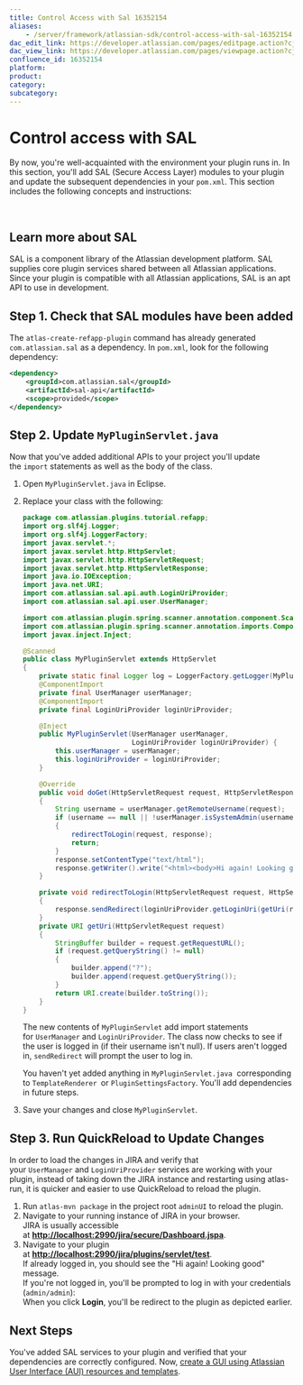 ```yaml
---
title: Control Access with Sal 16352154
aliases:
    - /server/framework/atlassian-sdk/control-access-with-sal-16352154.html
dac_edit_link: https://developer.atlassian.com/pages/editpage.action?cjm=wozere&pageId=16352154
dac_view_link: https://developer.atlassian.com/pages/viewpage.action?cjm=wozere&pageId=16352154
confluence_id: 16352154
platform:
product:
category:
subcategory:
---
```

# Control access with SAL

By now, you're well-acquainted with the environment your plugin runs in. In this section, you'll add SAL (Secure Access Layer) modules to your plugin and update the subsequent dependencies in your `pom.xml`. This section includes the following concepts and instructions:

 

## Learn more about SAL

SAL is a component library of the Atlassian development platform. SAL supplies core plugin services shared between all Atlassian applications. Since your plugin is compatible with all Atlassian applications, SAL is an apt API to use in development.

## Step 1. Check that SAL modules have been added

The `atlas-create-refapp-plugin` command has already generated `com.atlassian.sal` as a dependency. In `pom.xml`, look for the following dependency:

``` xml
<dependency>
    <groupId>com.atlassian.sal</groupId>
    <artifactId>sal-api</artifactId>
    <scope>provided</scope>
</dependency>
```

## Step 2. Update `MyPluginServlet.java`

Now that you've added additional APIs to your project you'll update the `import` statements as well as the body of the class. 

1.  Open `MyPluginServlet.java` in Eclipse.
2.  Replace your class with the following: 

    ``` java
    package com.atlassian.plugins.tutorial.refapp;
    import org.slf4j.Logger;
    import org.slf4j.LoggerFactory;
    import javax.servlet.*;
    import javax.servlet.http.HttpServlet;
    import javax.servlet.http.HttpServletRequest;
    import javax.servlet.http.HttpServletResponse;
    import java.io.IOException;
    import java.net.URI;
    import com.atlassian.sal.api.auth.LoginUriProvider;
    import com.atlassian.sal.api.user.UserManager;

    import com.atlassian.plugin.spring.scanner.annotation.component.Scanned;
    import com.atlassian.plugin.spring.scanner.annotation.imports.ComponentImport;
    import javax.inject.Inject;

    @Scanned
    public class MyPluginServlet extends HttpServlet
    {
        private static final Logger log = LoggerFactory.getLogger(MyPluginServlet.class);
        @ComponentImport
        private final UserManager userManager;
        @ComponentImport
        private final LoginUriProvider loginUriProvider;

        @Inject
        public MyPluginServlet(UserManager userManager,
                               LoginUriProvider loginUriProvider) {
            this.userManager = userManager;
            this.loginUriProvider = loginUriProvider;
        }

        @Override
        public void doGet(HttpServletRequest request, HttpServletResponse response) throws IOException, ServletException
        {
            String username = userManager.getRemoteUsername(request);
            if (username == null || !userManager.isSystemAdmin(username))
            {
                redirectToLogin(request, response);
                return;
            }
            response.setContentType("text/html");
            response.getWriter().write("<html><body>Hi again! Looking good.</body></html>");
        }

        private void redirectToLogin(HttpServletRequest request, HttpServletResponse response) throws IOException
        {
            response.sendRedirect(loginUriProvider.getLoginUri(getUri(request)).toASCIIString());
        }
        private URI getUri(HttpServletRequest request)
        {
            StringBuffer builder = request.getRequestURL();
            if (request.getQueryString() != null)
            {
                builder.append("?");
                builder.append(request.getQueryString());
            }
            return URI.create(builder.toString());
        }
    }
    ```

    The new contents of `MyPluginServlet` add import statements for `UserManager` and `LoginUriProvider`. The class now checks to see if the user is logged in (if their username isn't null). If users aren't logged in, `sendRedirect` will prompt the user to log in.

    You haven't yet added anything in `MyPluginServlet.java`  corresponding to `TemplateRenderer `or `PluginSettingsFactory`. You'll add dependencies in future steps.

3.  Save your changes and close `MyPluginServlet`.

## Step 3. Run QuickReload to Update Changes

In order to load the changes in JIRA and verify that your `UserManager` and `LoginUriProvider` services are working with your plugin, instead of taking down the JIRA instance and restarting using atlas-run, it is quicker and easier to use QuickReload to reload the plugin.

1.  Run `atlas-mvn package` in the project root `adminUI` to reload the plugin.
2.  Navigate to your running instance of JIRA in your browser.  
    JIRA is usually accessible at **<a href="http://localhost:2990/jira/secure/Dashboard.jspa" class="uri external-link">http://localhost:2990/jira/secure/Dashboard.jspa</a>**.
3.  Navigate to your plugin at **<a href="http://localhost:2990/jira/plugins/servlet/test" class="uri external-link">http://localhost:2990/jira/plugins/servlet/test</a>**.  
    If already logged in, you should see the "Hi again! Looking good" message.  
    If you're not logged in, you'll be prompted to log in with your credentials (`admin/admin`):  
    When you click **Login**, you'll be redirect to the plugin as depicted earlier.  
      

## Next Steps

You've added SAL services to your plugin and verified that your dependencies are correctly configured. Now, [create a GUI using Atlassian User Interface (AUI) resources and templates](https://developer.atlassian.com/display/DOCS/Create+a+GUI+with+templates+and+AUI).

























